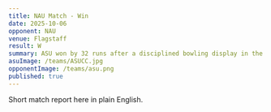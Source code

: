 ```yaml
---
title: NAU Match - Win
date: 2025-10-06
opponent: NAU
venue: Flagstaff
result: W
summary: ASU won by 32 runs after a disciplined bowling display in the death overs.
asuImage: /teams/ASUCC.jpg
opponentImage: /teams/asu.png
published: true
---
```


Short match report here in plain English.
